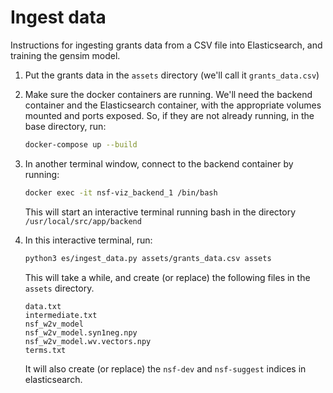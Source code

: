 # Ingest data

Instructions for ingesting grants data from a CSV file into Elasticsearch, and training the gensim model.

1. Put the grants data in the `assets` directory (we'll call it `grants_data.csv`)

2. Make sure the docker containers are running. We'll need the backend container and the Elasticsearch container, with the appropriate volumes mounted and ports exposed. So, if they are not already running, in the base directory, run:
   ```sh
   docker-compose up --build
   ```
3. In another terminal window, connect to the backend container by running:

   ```sh
   docker exec -it nsf-viz_backend_1 /bin/bash
   ```

   This will start an interactive terminal running bash in the directory `/usr/local/src/app/backend`

4. In this interactive terminal, run:

   ```sh
   python3 es/ingest_data.py assets/grants_data.csv assets
   ```

   This will take a while, and create (or replace) the following files in the `assets` directory.

   ```
   data.txt
   intermediate.txt
   nsf_w2v_model
   nsf_w2v_model.syn1neg.npy
   nsf_w2v_model.wv.vectors.npy
   terms.txt
   ```

   It will also create (or replace) the `nsf-dev` and `nsf-suggest` indices in elasticsearch.
